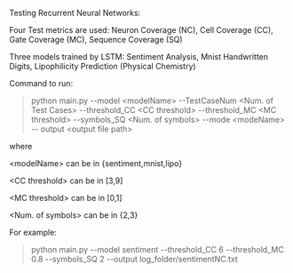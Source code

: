 

Testing Recurrent Neural Networks: 

Four Test metrics are used: Neuron Coverage (NC), Cell Coverage (CC), Gate Coverage (MC), Sequence Coverage (SQ)

Three models trained by LSTM: Sentiment Analysis, Mnist Handwritten Digits, Lipophilicity Prediction (Physical
Chemistry)

Command to run: 

> python main.py --model \<modelName> --TestCaseNum \<Num. of Test Cases> --threshold_CC \<CC threshold> --threshold_MC \<MC threshold> --symbols_SQ \<Num. of symbols> --mode \<modeName> -- output \<output file path>

where 

\<modelName> can be in {sentiment,mnist,lipo}
  
\<CC threshold> can be in [3,9]  

\<MC threshold> can be in [0,1]

\<Num. of symbols> can be in {2,3}

For example: 

> python main.py --model sentiment --threshold_CC 6 --threshold_MC 0.8 --symbols_SQ 2 --output log_folder/sentimentNC.txt
